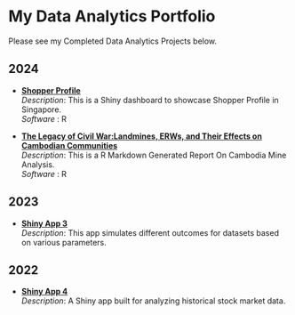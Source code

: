 # My Data Analytics Portfolio

Please see my Completed Data Analytics Projects below.

## 2024

- **[Shopper Profile](https://seikyo.shinyapps.io/ShopperProfile/)**  
  *Description*: This is a Shiny dashboard to showcase Shopper Profile in Singapore.<br>
  *Software* : R

- **[The Legacy of Civil War:Landmines, ERWs, and Their Effects on Cambodian Communities](https://github.com/SeikyoX/MyPortfolio/blob/main/CambodiaMine/CambodiaMine.html)**  
  *Description*: This is a R Markdown Generated Report On Cambodia Mine Analysis.<br>
  *Software* : R
  
## 2023

- **[Shiny App 3](https://your-shiny-app3-url.com)**  
  *Description*: This app simulates different outcomes for datasets based on various parameters.

## 2022

- **[Shiny App 4](https://your-shiny-app4-url.com)**  
  *Description*: A Shiny app built for analyzing historical stock market data.

